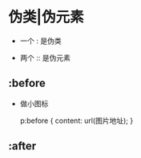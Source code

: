 # 伪类|伪元素

- 一个 : 是伪类

- 两个 :: 是伪元素

## :before

- 做小图标

  p:before {
    content: url(图片地址);
  }

## :after
